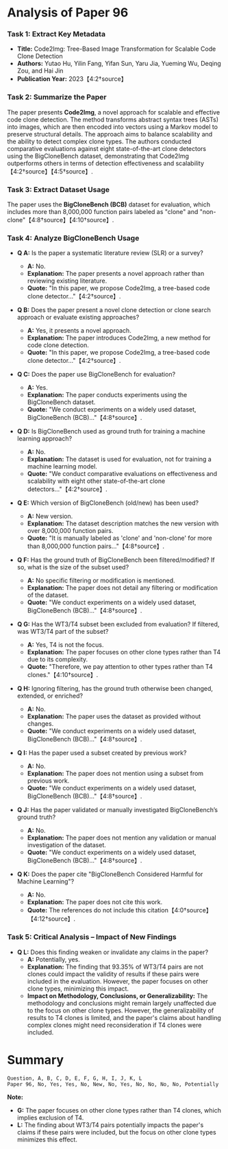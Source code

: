 # Analysis of Paper 96

### Task 1: Extract Key Metadata

- **Title:** Code2Img: Tree-Based Image Transformation for Scalable Code Clone Detection
- **Authors:** Yutao Hu, Yilin Fang, Yifan Sun, Yaru Jia, Yueming Wu, Deqing Zou, and Hai Jin
- **Publication Year:** 2023【4:2†source】

### Task 2: Summarize the Paper

The paper presents **Code2Img**, a novel approach for scalable and effective code clone detection. The method transforms abstract syntax trees (ASTs) into images, which are then encoded into vectors using a Markov model to preserve structural details. The approach aims to balance scalability and the ability to detect complex clone types. The authors conducted comparative evaluations against eight state-of-the-art clone detectors using the BigCloneBench dataset, demonstrating that Code2Img outperforms others in terms of detection effectiveness and scalability【4:2†source】【4:5†source】.

### Task 3: Extract Dataset Usage

The paper uses the **BigCloneBench (BCB)** dataset for evaluation, which includes more than 8,000,000 function pairs labeled as "clone" and "non-clone"【4:8†source】【4:10†source】.

### Task 4: Analyze BigCloneBench Usage

- **Q A:** Is the paper a systematic literature review (SLR) or a survey?
  - **A:** No.
  - **Explanation:** The paper presents a novel approach rather than reviewing existing literature.
  - **Quote:** "In this paper, we propose Code2Img, a tree-based code clone detector..."【4:2†source】.

- **Q B:** Does the paper present a novel clone detection or clone search approach or evaluate existing approaches?
  - **A:** Yes, it presents a novel approach.
  - **Explanation:** The paper introduces Code2Img, a new method for code clone detection.
  - **Quote:** "In this paper, we propose Code2Img, a tree-based code clone detector..."【4:2†source】.

- **Q C:** Does the paper use BigCloneBench for evaluation?
  - **A:** Yes.
  - **Explanation:** The paper conducts experiments using the BigCloneBench dataset.
  - **Quote:** "We conduct experiments on a widely used dataset, BigCloneBench (BCB)..."【4:8†source】.

- **Q D:** Is BigCloneBench used as ground truth for training a machine learning approach?
  - **A:** No.
  - **Explanation:** The dataset is used for evaluation, not for training a machine learning model.
  - **Quote:** "We conduct comparative evaluations on effectiveness and scalability with eight other state-of-the-art clone detectors..."【4:2†source】.

- **Q E:** Which version of BigCloneBench (old/new) has been used?
  - **A:** New version.
  - **Explanation:** The dataset description matches the new version with over 8,000,000 function pairs.
  - **Quote:** "It is manually labeled as 'clone' and 'non-clone' for more than 8,000,000 function pairs..."【4:8†source】.

- **Q F:** Has the ground truth of BigCloneBench been filtered/modified? If so, what is the size of the subset used?
  - **A:** No specific filtering or modification is mentioned.
  - **Explanation:** The paper does not detail any filtering or modification of the dataset.
  - **Quote:** "We conduct experiments on a widely used dataset, BigCloneBench (BCB)..."【4:8†source】.

- **Q G:** Has the WT3/T4 subset been excluded from evaluation? If filtered, was WT3/T4 part of the subset?
  - **A:** Yes, T4 is not the focus.
  - **Explanation:** The paper focuses on other clone types rather than T4 due to its complexity.
  - **Quote:** "Therefore, we pay attention to other types rather than T4 clones."【4:10†source】.

- **Q H:** Ignoring filtering, has the ground truth otherwise been changed, extended, or enriched?
  - **A:** No.
  - **Explanation:** The paper uses the dataset as provided without changes.
  - **Quote:** "We conduct experiments on a widely used dataset, BigCloneBench (BCB)..."【4:8†source】.

- **Q I:** Has the paper used a subset created by previous work?
  - **A:** No.
  - **Explanation:** The paper does not mention using a subset from previous work.
  - **Quote:** "We conduct experiments on a widely used dataset, BigCloneBench (BCB)..."【4:8†source】.

- **Q J:** Has the paper validated or manually investigated BigCloneBench’s ground truth?
  - **A:** No.
  - **Explanation:** The paper does not mention any validation or manual investigation of the dataset.
  - **Quote:** "We conduct experiments on a widely used dataset, BigCloneBench (BCB)..."【4:8†source】.

- **Q K:** Does the paper cite "BigCloneBench Considered Harmful for Machine Learning"?
  - **A:** No.
  - **Explanation:** The paper does not cite this work.
  - **Quote:** The references do not include this citation【4:0†source】【4:12†source】.

### Task 5: Critical Analysis – Impact of New Findings

- **Q L:** Does this finding weaken or invalidate any claims in the paper?
  - **A:** Potentially, yes.
  - **Explanation:** The finding that 93.35% of WT3/T4 pairs are not clones could impact the validity of results if these pairs were included in the evaluation. However, the paper focuses on other clone types, minimizing this impact.
  - **Impact on Methodology, Conclusions, or Generalizability:** The methodology and conclusions might remain largely unaffected due to the focus on other clone types. However, the generalizability of results to T4 clones is limited, and the paper's claims about handling complex clones might need reconsideration if T4 clones were included.

# Summary

```plaintext
Question, A, B, C, D, E, F, G, H, I, J, K, L
Paper 96, No, Yes, Yes, No, New, No, Yes, No, No, No, No, Potentially
```

**Note:**  
- **G:** The paper focuses on other clone types rather than T4 clones, which implies exclusion of T4.
- **L:** The finding about WT3/T4 pairs potentially impacts the paper's claims if these pairs were included, but the focus on other clone types minimizes this effect.

